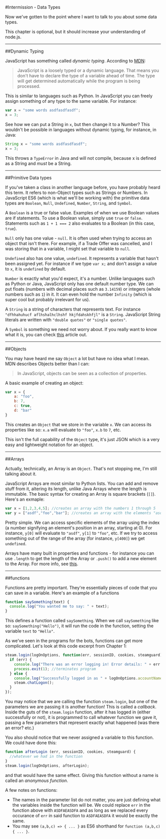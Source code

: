 #Intermission - Data Types

Now we've gotten to the point where I want to talk to you about some data types.

This chapter is optional, but it should increase your understanding of node.js.

---

##Dynamic Typing

JavaScript has something called *dynamic typing*. According to [MDN](https://developer.mozilla.org/en/docs/Web/JavaScript/Data_structures):

>JavaScript is a loosely typed or a dynamic language. That means you don't have to declare the type of a variable ahead of time. The type will get determined automatically while the program is being processed.

This is similar to languages such as Python. In JavaScript you can freely assign something of any type to the same variable. For instance:

```js
var x = "some words asdfasdfasdf";
x = 3;
```

See how we can put a String in `x`, but then change it to a Number? This wouldn't be possible in languages without dynamic typing, for instance, in Java:

```Java
String x = "some words asdfasdfasdf";
x = 3;
```

This throws a `TypeError` in Java and will not compile, because x is defined as a String and *must* be a String.

---

##Primitive Data types

If you've taken a class in another language before, you have probably heard this term. It refers to non-Object types such as Strings or Numbers. In JavaScript ES6 (which is what we'll be working with) the primitive data types are `Boolean`, `Null`, `Undefined`, `Number`, `String`, and `Symbol`.

A `Boolean` is a true or false value. Examples of when we use Boolean values are if statements. To use a Boolean value, simply use `true` or `false`. Statements such as `1 + 1 === 2` also evaluates to a Boolean (in this case, `true`).

`Null` only has one value - `null`. It is often used when trying to access an object that isn't there. For example, if a Trade Offer was cancelled, and I was storing that in a variable, I might set that variable to `null`.

`Undefined` also has one value, `undefined`. It represents a variable that hasn't been assigned yet. For instance if we type `var x;` and don't assign a value to `x`, it is `undefined` by default.

`Number` is exactly what you'd expect, it's a number. Unlike languages such as Python or Java, JavaScript only has one default number type. We can put floats (numbers with decimal places such as `3.14159`) or integers (whole numbers such as `1`) in it. It can even hold the number `Infinity` (which is super cool but probably irrelevant for us).

A `String` is a string of characters that represents text. For instance ``"dfhhahuhucf aflhshalhclhshf hkjfdahskhfjl"`` is a `String`. JavaScript String literals are written with `"double quotes"` or `"single quotes"`.

A `Symbol` is something we need not worry about. If you really want to know what it is, you can check [this](https://developer.mozilla.org/en-US/docs/Web/JavaScript/Reference/Global_Objects/Symbol) article out.

---

##Objects

You may have heard me say `Object` a lot but have no idea what I mean. MDN describes Objects better than I can:

> In JavaScript, objects can be seen as a collection of properties.

A basic example of creating an object:

```js
var x = {
    a: "foo",
    b: 7,
    c: true,
    d: "bar"
}
```

This creates an `Object` that we store in the variable `x`.  We can access its properties like so: `x.a` will evaluate to `"foo"`, `x.b` to `7`, etc.

This isn't the full capability of the `Object` type, it's just JSON which is a very easy and lightweight notation for an object.

---

##Arrays

Actually, technically, an Array is an `Object`. That's not stopping me, I'm still talking about it.

JavaScript Arrays are most similar to Python lists. You can add and remove stuff from it, altering its length, unlike Java Arrays where the length is immutable. The basic syntax for creating an Array is square brackets (`[]`). Here's an exmaple:

```js
var x = [1,2,3,4,5]; //creates an array with the numbers 1 through 5
var y = ["asdf","foo","bar"]; //creates an array with the elements "asdf", "foo", "bar"
```

Pretty simple. We can access specific elements of the array using the index (a number signifying an element's position in an array, starting at 0). For instance, `y[0]` will evaluate to `"asdf"`, `y[1]` to `"foo"`, etc. If we try to access something out of the range of the array (for instance, `y[400]`) we get `undefined`.

Arrays have many built in properties and functions - for instance you can use `.length` to get the length of the Array or `.push()` to add a new element to the Array. For more info, see [this](https://developer.mozilla.org/en-US/docs/Web/JavaScript/Reference/Global_Objects/Array).

---

##functions

Functions are pretty important. They're essentially pieces of code that you can save in a variable. Here's an example of a functions

```js
function saySomething(text) {
  console.log("You wanted me to say: " + text);
}
```

This defines a function called `saySomething`. When we call `saySomething` like so: `saySomething("Hello")`, it will run the code in the function, setting the variable `text` to `"Hello"`.

As we've seen in the programs for the bots, functions can get more complicated. Let's look at this code excerpt from Chapter 1:

```js
steam.login(logOnOptions, function(err, sessionID, cookies, steamguard) {
  if (err) {
    console.log("There was an error logging in! Error details: " + err.message);
    process.exit(1); //terminates program
  } else {
    console.log("Successfully logged in as " + logOnOptions.accountName);
    steam.chatLogon();
  }
});
```

You may notice that we are calling the function `steam.login`, but one of the parameters we are passing it is another function! This is called a *callback*. Inside the guts of the `steam.login` function, after it has logged in (either successfully or not), it is programmed to call whatever function we gave it, passing a few parameters that represent exactly what happened (was there an error? etc.)

You also should notice that we never assigned a variable to this function. We could have done this:

```js
function afterLogin (err, sessionID, cookies, steamguard) {
  //whatever we had in the function
}
steam.login(logOnOptions, afterLogin);
```

and that would have the same effect. Giving this function without a name is called an *anonymous function*.

A few notes on functions:

* The names in the parameter list do not matter, you are just defining what the variables inside the function will be. We could replace `err` in the function above with `ASDFAEASDFA` and as long as we replaced every occurance of `err` in said function to `ASDFAEASDFA` it would be exactly the same.
* You may see `(a,b,c) => { ... }` as ES6 shorthand for `function (a,b,c) { ... }`.
